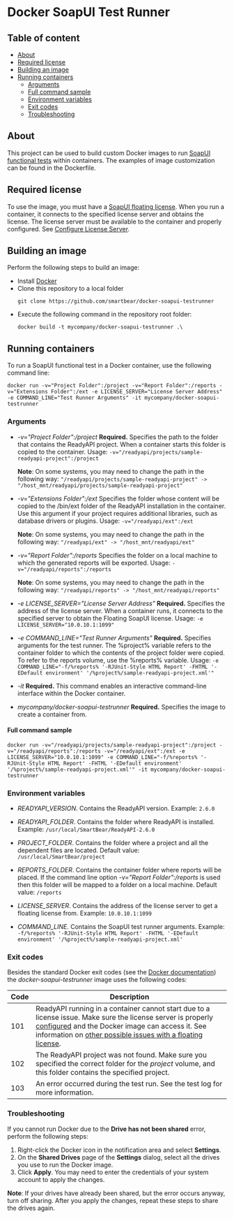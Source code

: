 # Docker SoapUI Test Runner

## Table of content

* [About](#about)
* [Required license](#required-license)
* [Building an image](#building-an-image)
* [Running containers](#running-containers)
  * [Arguments](#arguments)
  * [Full command sample](#full-command-sample)
  * [Environment variables](#environment-variables)
  * [Exit codes](#exit-codes)
  * [Troubleshooting](#troubleshooting)

## About

This project can be used to build custom Docker images to run [SoapUI functional tests](https://support.smartbear.com/readyapi/docs/soapui/intro/about.html) within containers. The examples of image customization can be found in the Dockerfile.

## Required license

To use the image, you must have a [SoapUI floating license](https://support.smartbear.com/readyapi/docs/general-info/licensing/activate/floating/index.html). When you run a container, it connects to the specified license server and obtains the license. The license server must be available to the container and properly configured. See [Configure License Server](https://support.smartbear.com/readyapi/docs/general-info/licensing/activate/floating/configure-license-server.html).

## Building an image

Perform the following steps to build an image:

* Install [Docker](https://store.docker.com/editions/community/docker-ce-desktop-windows)
* Clone this repository to a local folder
  ```
  git clone https://github.com/smartbear/docker-soapui-testrunner
  ```
* Execute the following command in the repository root folder:
  ```
  docker build -t mycompany/docker-soapui-testrunner .\
  ```

## Running containers

To run a SoapUI functional test in a Docker container, use the following command line:

	docker run -v="Project Folder":/project -v="Report Folder":/reports -v="Extensions Folder":/ext -e LICENSE_SERVER="License Server Address" -e COMMAND_LINE="Test Runner Arguments" -it mycompany/docker-soapui-testrunner

### Arguments

- *-v="Project Folder":/project*
	**Required.** Specifies the path to the folder that contains the ReadyAPI project. When a container starts this folder is copied to the container.
	Usage: ```-v="/readyapi/projects/sample-readyapi-project":/project```
	
	**Note**: On some systems, you may need to change the path in the following way:
	```"/readyapi/projects/sample-readyapi-project" -> "/host_mnt/readyapi/projects/sample-readyapi-project"```

- *-v="Extensions Folder":/ext*
    Specifies the folder whose content will be copied to the /bin/ext folder of the ReadyAPI installation in the container. Use this argument if your project requires additional libraries, such as database drivers or plugins.
    Usage: ```-v="/readyapi/ext":/ext```
    
	**Note**: On some systems, you may need to change the path in the following way:
	```"/readyapi/ext" -> "/host_mnt/readyapi/ext"```

- *-v="Report Folder":/reports*
	Specifies the folder on a local machine to which the generated reports will be exported.
	Usage: ```-v="/readyapi/reports":/reports```
	 
	**Note**: On some systems, you may need to change the path in the following way:
	```"/readyapi/reports" -> "/host_mnt/readyapi/reports"```

- *-e LICENSE_SERVER="License Server Address"*
    **Required.** Specifies the address of the license server. When a container runs, it connects to the specified server to obtain the Floating SoapUI license.
    Usage: ```-e LICENSE_SERVER="10.0.10.1:1099"```

- *-e COMMAND_LINE="Test Runner Arguments"*
    **Required.** Specifies arguments for the test runner. The %project% variable refers to the container folder to which the contents of the project folder were copied. To refer to the reports volume, use the %reports% variable.
    Usage: ```-e COMMAND_LINE="-f/%reports% '-RJUnit-Style HTML Report' -FHTML '-EDefault environment' '/%project%/sample-readyapi-project.xml'"```

- *-it*
    **Required.** This command enables an interactive command-line interface within the Docker container.

- *mycompany/docker-soapui-testrunner*
    **Required.** Specifies the image to create a container from.

#### Full command sample

    docker run -v="/readyapi/projects/sample-readyapi-project":/project -v="/readyapi/reports":/reports -v="/readyapi/ext":/ext -e LICENSE_SERVER="10.0.10.1:1099" -e COMMAND_LINE="-f/%reports% '-RJUnit-Style HTML Report' -FHTML '-EDefault environment' '/%project%/sample-readyapi-project.xml'" -it mycompany/docker-soapui-testrunner

### Environment variables

- *READYAPI_VERSION*.
    Contains the ReadyAPI version.
    Example: ```2.6.0```
   
- *READYAPI_FOLDER*.
    Contains the folder where ReadyAPI is installed.
    Example: ```/usr/local/SmartBear/ReadyAPI-2.6.0```
   
- *PROJECT_FOLDER*.
    Contains the folder where a project and all the dependent files are located.
    Default value: ```/usr/local/SmartBear/project```
    
- *REPORTS_FOLDER*.
    Contains the container folder where reports will be placed. If the command line option _-v="Report Folder":/reports_ is used then this folder will be mapped to a folder on a local machine.
    Default value: ```/reports``` 

- *LICENSE_SERVER*.
    Contains the address of the license server to get a floating license from.
    Example: ```10.0.10.1:1099```
    
- *COMMAND_LINE*.
    Contains the SoapUI test runner arguments.
    Example: ```-f/%reports% '-RJUnit-Style HTML Report' -FHTML '-EDefault environment' '/%project%/sample-readyapi-project.xml'```

### Exit codes

Besides the standard Docker exit codes (see the [Docker documentation](https://docs.docker.com/engine/reference/run/#exit-status)) the *docker-soapui-testrunner* image uses the following codes:

| Code | Description |
| --- | --- |
| 101 | ReadyAPI running in a container cannot start due to a license issue.  Make sure the license server is properly [configured](https://support.smartbear.com/readyapi/docs/general-info/licensing/activate/floating/configure-license-server.html)  and the Docker image can access it. See information on [other possible issues with a floating license](https://support.smartbear.com/readyapi/docs/general-info/licensing/troubleshooting/floating.html). |
| 102 | The ReadyAPI project was not found. Make sure you specified the correct folder for the *project* volume, and this folder contains the specified project. |
| 103 | An error occurred during the test run. See the test log for more information.|

### Troubleshooting

If you cannot run Docker due to the **Drive has not been shared** error, perform the following steps:

1. Right-click the Docker icon in the notification area and select **Settings**.
2. On the **Shared Drives** page of the **Settings** dialog, select all the drives you use to run the Docker image.
3. Click **Apply**. You may need to enter the credentials of your system account to apply the changes.

**Note**: If your drives have already been shared, but the error occurs anyway, turn off sharing. After you apply the changes, repeat these steps to share the drives again.
